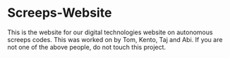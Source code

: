 # Screeps-Website

This is the website for our digital technologies website on autonomous screeps codes.
This was worked on by Tom, Kento, Taj and Abi.
If you are not one of the above people, do not touch this project.
